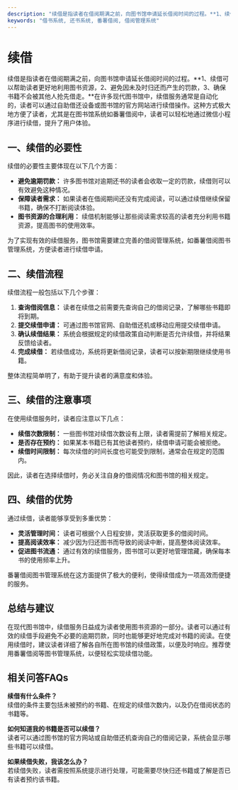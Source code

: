 ```yaml
---
description: "续借是指读者在借阅期满之前，向图书馆申请延长借阅时间的过程。**1、续借可以帮助读者更好地利用图书资源，2、避免因未及时归还而产生的罚款，3、确保书籍不会被其他人抢先借走。**在许多现代图书馆中，续借服务通常是自动化的，读者可以通过自助借还设备或图书馆的官方网站进行续借操作。这种方式极大地方便了读者，尤其是在图书馆系统如番薯借阅中，读者可以轻松地通过微信小程序进行续借，提升了用户体验。"
keywords: "借书系统, 还书系统, 番薯借阅, 借阅管理系统"
---
```

# 续借

续借是指读者在借阅期满之前，向图书馆申请延长借阅时间的过程。**1、续借可以帮助读者更好地利用图书资源，2、避免因未及时归还而产生的罚款，3、确保书籍不会被其他人抢先借走。**在许多现代图书馆中，续借服务通常是自动化的，读者可以通过自助借还设备或图书馆的官方网站进行续借操作。这种方式极大地方便了读者，尤其是在图书馆系统如番薯借阅中，读者可以轻松地通过微信小程序进行续借，提升了用户体验。

## **一、续借的必要性**

续借的必要性主要体现在以下几个方面：

- **避免逾期罚款：** 许多图书馆对逾期还书的读者会收取一定的罚款，续借则可以有效避免这种情况。
- **保障读者需求：** 如果读者在借阅期间还没有完成阅读，可以通过续借继续保留书籍，确保不打断阅读体验。
- **图书资源的合理利用：** 续借机制能够让那些阅读需求较高的读者充分利用书籍资源，提高图书的使用效率。

为了实现有效的续借服务，图书馆需要建立完善的借阅管理系统，如番薯借阅图书管理系统，方便读者进行续借申请。

## **二、续借流程**

续借流程一般包括以下几个步骤：

1. **查询借阅信息：** 读者在续借之前需要先查询自己的借阅记录，了解哪些书籍即将到期。
2. **提交续借申请：** 可通过图书馆官网、自助借还机或移动应用提交续借申请。
3. **确认续借结果：** 系统会根据规定的续借政策自动判断是否允许续借，并将结果反馈给读者。
4. **完成续借：** 若续借成功，系统将更新借阅记录，读者可以按新期限继续使用书籍。

整体流程简单明了，有助于提升读者的满意度和体验。

## **三、续借的注意事项**

在使用续借服务时，读者应注意以下几点：

- **续借次数限制：** 一些图书馆对续借次数设有上限，读者需提前了解相关规定。
- **是否存在预约：** 如果某本书籍已有其他读者预约，续借申请可能会被拒绝。
- **续借时间限制：** 每次续借的时间长度也可能受到限制，通常会在规定的范围内。

因此，读者在选择续借时，务必关注自身的借阅情况和图书馆的相关规定。

## **四、续借的优势**

通过续借，读者能够享受到多重优势：

- **灵活管理时间：** 读者可根据个人日程安排，灵活获取更多的借阅时间。
- **提高阅读效率：** 减少因为归还图书而导致的阅读中断，提高整体阅读效率。
- **促进图书流通：** 通过有效的续借服务，图书馆可以更好地管理馆藏，确保每本书的使用频率上升。

番薯借阅图书管理系统在这方面提供了极大的便利，使得续借成为一项高效而便捷的服务。

## **总结与建议**

在现代图书馆中，续借服务日益成为读者使用图书资源的一部分。读者可以通过有效的续借手段避免不必要的逾期罚款，同时也能够更好地完成对书籍的阅读。在使用续借时，建议读者详细了解各自所在图书馆的续借政策，以便及时响应。推荐使用番薯借阅等图书管理系统，以便轻松实现续借功能。

## **相关问答FAQs**

**续借有什么条件？**  
续借的条件主要包括未被预约的书籍、在规定的续借次数内，以及仍在借阅状态的书籍等。

**如何知道我的书籍是否可以续借？**  
读者可以通过图书馆的官方网站或自助借还机查询自己的借阅记录，系统会显示哪些书籍可以续借。

**如果续借失败，我该怎么办？**  
若续借失败，读者需按照系统提示进行处理，可能需要尽快归还书籍或了解是否已有读者预约该书籍。
